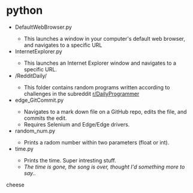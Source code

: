 # python

<ul>
  <li>DefaultWebBrowser.py</li>
    <ul><li>This launches a window in your computer's default web browser, and navigates to a specific URL</li></ul>
  <li>InternetExplorer.py</li>
    <ul><li>This launches an Internet Explorer window and navigates to a specific URL.</li></ul>
  <li>/RedditDaily/</li>
    <ul><li>This folder contains random programs written according to challenges in the subreddit <a href="https://www.reddit.com/r/dailyprogrammer/">r/DailyProgrammer</a></li></ul>
  <li>edge_GitCommit.py</li>
    <ul>
      <li>Navigates to a mark down file on a GitHub repo, edits the file, and commits the edit.</li>
      <li>Requires Selenium and Edge/Edge drivers.</li>
  </ul>
 <li>random_num.py</li>
    <ul>
      <li>Prints a radom number within two parameters (float or int).</li>
  </ul> 
  <li>time.py</li>
    <ul>
      <li>Prints the time. Super intresting stuff.</li>
      <li><i>The time is gone, the song is over, thought I'd something more to say..</i></li>
  </ul>
</ul>

cheese
